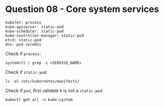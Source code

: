 # Question 08 - Core system services

```
kubelet: process
kube-apiserver: static-pod
kube-scheduler: static-pod
kube-controller-manager: static-pod
etcd: static-pod
dns: pod coredns
```

Check if `process`:
```
systemctl | grep -i <SERVICE_NAME>
```

Check if `static-pod`:
```
ls -al /etc/kubernetes/manifests/
```

Check if `pod`, first validate it is not a `static-pod`:
```
kubectl get all -n kube-system
```